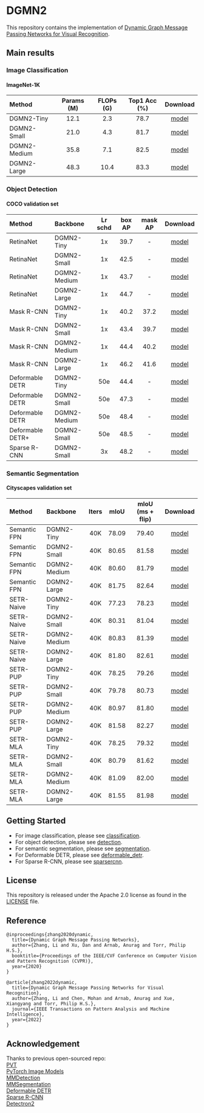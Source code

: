 # DGMN2

This repository contains the implementation of [Dynamic Graph Message Passing Networks for Visual Recognition](https://arxiv.org/abs/2209.09760).


## Main results
### Image Classification

#### ImageNet-1K

|    Method    | Params (M) | FLOPs (G) | Top1 Acc (%) | Download |
|:-------------|:----------:|:---------:|:------------:|:--------:|
| DGMN2-Tiny   |    12.1    |    2.3    |     78.7     | [model](https://drive.google.com/file/d/1H21VwFOzkv47GIXnV2a47F2K98wn3s0a/view?usp=sharing) |
| DGMN2-Small  |    21.0    |    4.3    |     81.7     | [model](https://drive.google.com/file/d/1bOhpFnZLO8Va4LJccrlnazD1aL61wm5b/view?usp=sharing) |
| DGMN2-Medium |    35.8    |    7.1    |     82.5     | [model](https://drive.google.com/file/d/13iDrUlynBs83pdhUoFmwQoZbAf4oDvTm/view?usp=sharing) |
| DGMN2-Large  |    48.3    |   10.4    |     83.3     | [model](https://drive.google.com/file/d/1nXvXHXJZpsScPnI2VQe8ZgrGXuMpbHia/view?usp=sharing) |


### Object Detection

#### COCO validation set

|      Method      |   Backbone   | Lr schd | box AP | mask AP | Download |
|:-----------------|:-------------|:-------:|:------:|:-------:|:--------:|
| RetinaNet        | DGMN2-Tiny   |   1x    |  39.7  |    -    | [model](https://drive.google.com/file/d/14gjw75Cz8iytUFDQP9ioIfiMni6e-xRl/view?usp=sharing) |
| RetinaNet        | DGMN2-Small  |   1x    |  42.5  |    -    | [model](https://drive.google.com/file/d/1JIIuf7iNA9-tJoUefUNc1O1laJSW30Hx/view?usp=sharing) |
| RetinaNet        | DGMN2-Medium |   1x    |  43.7  |    -    | [model](https://drive.google.com/file/d/1WU4Kv1Z0Q4b3VMIcJPi7LSmUSYqlywWU/view?usp=sharing) |
| RetinaNet        | DGMN2-Large  |   1x    |  44.7  |    -    | [model](https://drive.google.com/file/d/1kws1Q6Ccwipaimour9F67EAg2bMzXlAj/view?usp=sharing) |
| Mask R-CNN       | DGMN2-Tiny   |   1x    |  40.2  |  37.2   | [model](https://drive.google.com/file/d/17vGTzN1dazQ1Euu5mpBMvEro5HafAedT/view?usp=sharing) |
| Mask R-CNN       | DGMN2-Small  |   1x    |  43.4  |  39.7   | [model](https://drive.google.com/file/d/1g1lp7kUIM5gvxROfTAvI2EVjpPL-HW6r/view?usp=sharing) |
| Mask R-CNN       | DGMN2-Medium |   1x    |  44.4  |  40.2   | [model](https://drive.google.com/file/d/1MO0BLtIrRohAW7BPEnr5G63mCBDA4Yey/view?usp=sharing) |
| Mask R-CNN       | DGMN2-Large  |   1x    |  46.2  |  41.6   | [model](https://drive.google.com/file/d/1DFkSQmfHI9z6IKag21BzRb7LhWvHotXm/view?usp=sharing) |
| Deformable DETR  | DGMN2-Tiny   |   50e   |  44.4  |    -    | [model](https://drive.google.com/file/d/1FZ9HIzQ9ty3TUeW30TCLxI9zKopVcHHG/view?usp=sharing) |
| Deformable DETR  | DGMN2-Small  |   50e   |  47.3  |    -    | [model](https://drive.google.com/file/d/1cy9-HftCSkX5gSMH22ThjJNn8Br8EPke/view?usp=sharing) |
| Deformable DETR  | DGMN2-Medium |   50e   |  48.4  |    -    | [model](https://drive.google.com/file/d/1bXNPKpWSAu_i0vtQCcBcoP7yUJQUIHN3/view?usp=sharing) |
| Deformable DETR+ | DGMN2-Small  |   50e   |  48.5  |    -    | [model](https://drive.google.com/file/d/1svE9XGe6bwvGtiauQenYIjpnaOkQ0x9e/view?usp=sharing) |
| Sparse R-CNN     | DGMN2-Small  |   3x    |  48.2  |    -    | [model](https://drive.google.com/file/d/1EvzDIdc_zNPhUlDweP_g9-Iqf2_XXMr6/view?usp=sharing) |


### Semantic Segmentation

#### Cityscapes validation set

|    Method    |   Backbone   | Iters |  mIoU  | mIoU (ms + flip) | Download |
|:-------------|:-------------|:-----:|:------:|:----------------:|:--------:|
| Semantic FPN | DGMN2-Tiny   |  40K  |  78.09 |      79.40       | [model](https://drive.google.com/file/d/1sg6Mlzg12uTIQvE5XEebzNkd-Tino0eU/view?usp=sharing) |
| Semantic FPN | DGMN2-Small  |  40K  |  80.65 |      81.58       | [model](https://drive.google.com/file/d/19H1ynlczV3dKC5qvTl3l2r-ygp26g5ho/view?usp=sharing) |
| Semantic FPN | DGMN2-Medium |  40K  |  80.60 |      81.79       | [model](https://drive.google.com/file/d/1IWXPpx6ra7n1svK0yJHD9E4lr7M0lhVU/view?usp=sharing) |
| Semantic FPN | DGMN2-Large  |  40K  |  81.75 |      82.64       | [model](https://drive.google.com/file/d/1gtE2IhkUtsjY6HPajUwlz3pE2szyjNuS/view?usp=sharing) |
| SETR-Naive   | DGMN2-Tiny   |  40K  |  77.23 |      78.23       | [model](https://drive.google.com/file/d/1RuPaccxYYcpTJ38hpTzUmThL4yRlgT6o/view?usp=sharing) |
| SETR-Naive   | DGMN2-Small  |  40K  |  80.31 |      81.04       | [model](https://drive.google.com/file/d/1Vrg25uAGUf0ASeLHgUQCLsMzYWAO-BQO/view?usp=sharing) |
| SETR-Naive   | DGMN2-Medium |  40K  |  80.83 |      81.39       | [model](https://drive.google.com/file/d/1HoGC-t51bhMqLYr35vDkAIHDlVPJQ8Wy/view?usp=sharing) |
| SETR-Naive   | DGMN2-Large  |  40K  |  81.80 |      82.61       | [model](https://drive.google.com/file/d/1hYqUr0nF9tKKDhIuJ-heAQwtFCKtPMp9/view?usp=sharing) |
| SETR-PUP     | DGMN2-Tiny   |  40K  |  78.25 |      79.26       | [model](https://drive.google.com/file/d/1Fz_VgIDvX7WcrEJcdYiB85KWOUGz7qPC/view?usp=sharing) |
| SETR-PUP     | DGMN2-Small  |  40K  |  79.78 |      80.73       | [model](https://drive.google.com/file/d/1w-XcAmeTUIAQG1WjYubmTRm88_IMPigP/view?usp=sharing) |
| SETR-PUP     | DGMN2-Medium |  40K  |  80.97 |      81.80       | [model](https://drive.google.com/file/d/1zQM9CUxXDVfGZsXSkoRt1u-Yak3g_9jN/view?usp=sharing) |
| SETR-PUP     | DGMN2-Large  |  40K  |  81.58 |      82.27       | [model](https://drive.google.com/file/d/1-ZbdeKIFGGBo73QZjGsIBJTA8vdbeZBL/view?usp=sharing) |
| SETR-MLA     | DGMN2-Tiny   |  40K  |  78.25 |      79.32       | [model](https://drive.google.com/file/d/1EpgGGDzRzwMslW07ML93fO0VgIKbqFWr/view?usp=sharing) |
| SETR-MLA     | DGMN2-Small  |  40K  |  80.79 |      81.62       | [model](https://drive.google.com/file/d/1SxjazS3tTwC43H-t1fs1--I3LpgwH9ty/view?usp=sharing) |
| SETR-MLA     | DGMN2-Medium |  40K  |  81.09 |      82.00       | [model](https://drive.google.com/file/d/1L_VZSB3TjnEUtzz1cXTY2iR5Grsl-yzM/view?usp=sharing) |
| SETR-MLA     | DGMN2-Large  |  40K  |  81.55 |      81.98       | [model](https://drive.google.com/file/d/1yRz3yjk6Aox-weRZLQL7-buW0G_RqiPX/view?usp=sharing) |


## Getting Started

 - For image classification, please see [classification](classification/).
 - For object detection, please see [detection](detection/).
 - For semantic segmentation, please see [segmentation](segmentation/).
 - For Deformable DETR, please see [deformable_detr](deformable_detr/).
 - For Sparse R-CNN, please see [sparsercnn](sparsercnn/).


## License
This repository is released under the Apache 2.0 license as found in the [LICENSE](LICENSE) file.


## Reference

```
@inproceedings{zhang2020dynamic,
  title={Dynamic Graph Message Passing Networks},
  author={Zhang, Li and Xu, Dan and Arnab, Anurag and Torr, Philip H.S.},
  booktitle={Proceedings of the IEEE/CVF Conference on Computer Vision and Pattern Recognition (CVPR)},
  year={2020}
}
```
```
@article{zhang2022dynamic,
  title={Dynamic Graph Message Passing Networks for Visual Recognition},
  author={Zhang, Li and Chen, Mohan and Arnab, Anurag and Xue, Xiangyang and Torr, Philip H.S.},
  journal={IEEE Transactions on Pattern Analysis and Machine Intelligence},
  year={2022}
}
```


## Acknowledgement
Thanks to previous open-sourced repo:  
[PVT](https://github.com/whai362/PVT)  
[PyTorch Image Models](https://github.com/rwightman/pytorch-image-models)  
[MMDetection](https://github.com/open-mmlab/mmdetection)  
[MMSegmentation](https://github.com/open-mmlab/mmsegmentation)  
[Deformable DETR](https://github.com/fundamentalvision/Deformable-DETR)  
[Sparse R-CNN](https://github.com/PeizeSun/SparseR-CNN)  
[Detectron2](https://github.com/facebookresearch/detectron2)  
